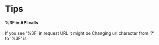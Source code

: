 # Tips

#### %3F in API calls
If you see '%3F' in request URL it might be Changing url character from '?' to '%3F' is 
